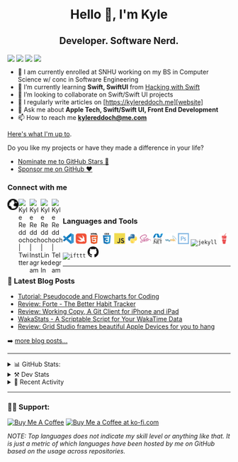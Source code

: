 # <div align="center" style="border:none;">Hello 👋, I'm Kyle</div>
## <div align="center" style="border:none;">Developer. Software Nerd.</div>

[<img align="center" src="https://img.shields.io/website?label=kylereddoch.me&style=for-the-badge&url=https%3A%2F%2Fkylereddoch.me" />][website]
[<img align="center" src="https://wakatime.com/badge/user/10619014-9413-4a5b-a3df-2d3892b8a73d.svg?style=for-the-badge" />][wakatime]
[<img align="center" src="https://img.shields.io/twitter/follow/winphankyle?color=1DA1F2&logo=twitter&style=for-the-badge" />][twitter]
[<img align="center" src="https://img.shields.io/badge/kyle.reddoch-%23E4405F.svg?style=for-the-badge&logo=Instagram&logoColor=white" />][instagram]

- 📓 I am currently enrolled at SNHU working on my BS in Computer Science w/ conc in Software Engineering
- 🌱 I’m currently learning **Swift, SwiftUI** from [Hacking with Swift][hwscourses]
- 🤝 I’m looking to collaborate on Swift/Swift UI projects
- 📝 I regularly write articles on [https://kylereddoch.me][website]
- 💬 Ask me about **Apple Tech, Swift/Swift UI, Front End Development** 
- 📫 How to reach me **[kylereddoch@me.com][email]**

[Here's what I'm up to][now].

Do you like my projects or have they made a difference in your life?

- [Nominate me to GitHub Stars :star2:][githubstars]
- [Sponsor me on GitHub :heart:][githubsponsor]

### Connect with me

[<img align="left" alt="KyleReddoch.me" width="25" src="https://raw.githubusercontent.com/iconic/open-iconic/master/svg/globe.svg" />][website]
[<img align="left" alt="Kyle Reddoch | Twitter" width="25" src="https://cdn.jsdelivr.net/npm/simple-icons@v5/icons/twitter.svg" />][twitter]
[<img align="left" alt="Kyle Reddoch | Instagram" width="25" src="https://cdn.jsdelivr.net/npm/simple-icons@v5/icons/instagram.svg" />][instagram]
[<img align="left" alt="Kyle Reddoch | LinkedIn" width="25" src="https://cdn.jsdelivr.net/npm/simple-icons@v5/icons/linkedin.svg" />][linkedin]
[<img align="left" alt="Kyle Reddoch | Telegram" width="25" src="https://cdn.jsdelivr.net/npm/simple-icons@v5/icons/telegram.svg" />][telegram]

<br />

### Languages and Tools

<code><img src="https://raw.githubusercontent.com/devicons/devicon/master/icons/vscode/vscode-original.svg" alt="vscode" width="25" height="25"/></code>
<code><img src="https://raw.githubusercontent.com/devicons/devicon/master/icons/swift/swift-original.svg" alt="swift" width="25" height="25"/></code>
<code><img src="https://raw.githubusercontent.com/devicons/devicon/master/icons/html5/html5-original-wordmark.svg" alt="html5" width="25" height="25"/></code>
<code><img src="https://raw.githubusercontent.com/devicons/devicon/master/icons/css3/css3-original-wordmark.svg" alt="css3" width="25" height="25"/></code>
<code><img src="https://raw.githubusercontent.com/devicons/devicon/master/icons/javascript/javascript-original.svg" alt="javascript" width="25" height="25"/></code>
<code><img src="https://raw.githubusercontent.com/devicons/devicon/master/icons/python/python-original.svg" alt="python" width="25" height="25"/></code>
<code><img src="https://raw.githubusercontent.com/devicons/devicon/master/icons/sass/sass-original.svg" alt="sass" width="25" height="25"/></code>
<code><img src="https://raw.githubusercontent.com/devicons/devicon/master/icons/dot-net/dot-net-original-wordmark.svg" alt="dotnet" width="25" height="25"/></code>
<code><img src="https://raw.githubusercontent.com/devicons/devicon/master/icons/mysql/mysql-original-wordmark.svg" alt="mysql" width="25" height="25"/></code>
<code><img src="https://raw.githubusercontent.com/devicons/devicon/master/icons/photoshop/photoshop-line.svg" alt="photoshop" width="25" height="25"/></code>
<code><img src="https://www.vectorlogo.zone/logos/jekyllrb/jekyllrb-icon.svg" alt="jekyll" width="25" height="25"/></code>
<code><img src="https://raw.githubusercontent.com/devicons/devicon/master/icons/gulp/gulp-plain.svg" alt="gulp" width="25" height="25"/></code>
<code><img src="https://www.vectorlogo.zone/logos/ifttt/ifttt-ar21.svg" alt="ifttt" width="25" height="25"/></code>
<code><img src="https://raw.githubusercontent.com/github/explore/78df643247d429f6cc873026c0622819ad797942/topics/github/github.png" alt="ifttt" width="25" height="25"/></code>


---

### 📝 Latest Blog Posts

<!-- BLOG-POST-LIST:START -->
- [Tutorial: Pseudocode and Flowcharts for Coding](https://kylereddoch.me/2022/03/19/pseudocode-and-flowcharts.html)
- [Review: Forte - The Better Habit Tracker](https://kylereddoch.me/2022/01/24/review-forte-habit-tracker.html)
- [Review: Working Copy, A Git Client for iPhone and iPad](https://kylereddoch.me/2021/12/23/review-working-copy-git-client.html)
- [WakaStats - A Scriptable Script for Your WakaTime Data](https://kylereddoch.me/2021/12/12/wakastats-scriptable-script.html)
- [Review: Grid Studio frames beautiful Apple Devices for you to hang](https://kylereddoch.me/2021/11/18/review-gridstudio-frames-apple-devices.html)
<!-- BLOG-POST-LIST:END -->

➡️ [more blog posts...](https://kylereddoch.me)

---

<details>
<summary>📊 GitHub Stats:</summary>

<p><img src="https://github-readme-stats-sigma-rouge.vercel.app/api?username=kylereddoch&show_icons=true&hide_border=true&locale=en" alt="kylereddoch" /></p>
<p><img src="https://github-readme-stats-sigma-rouge.vercel.app/api/top-langs?username=kylereddoch&show_icons=true&hide_border=true&locale=en&layout=compact" alt="kylereddoch" /></p>
<p><img src="https://github-readme-stats-sigma-rouge.vercel.app/api/wakatime?username=kylereddoch&show_icons=true&hide_border=true&locale=en&layout=compact" alt="kylereddoch" /></p>

</details>

<details>
<summary>⚒ Dev Stats</summary>

<!--START_SECTION:waka-->
![Code Time](http://img.shields.io/badge/Code%20Time-84%20hrs%203%20mins-blue)

![Profile Views](http://img.shields.io/badge/Profile%20Views-2-blue)

![Lines of code](https://img.shields.io/badge/From%20Hello%20World%20I%27ve%20Written-6%20Thousand%20lines%20of%20code-blue)

**🐱 My GitHub Data** 

> 🏆 109 Contributions in the Year 2022
 > 
> 📦 67.8 kB Used in GitHub's Storage 
 > 
> 💼 Opted to Hire
 > 
> 📜 14 Public Repositories 
 > 
> 🔑 0 Private Repositories  
 > 
**I'm a Night 🦉** 

```text
🌞 Morning    24 commits     ██░░░░░░░░░░░░░░░░░░░░░░░   9.23% 
🌆 Daytime    75 commits     ███████░░░░░░░░░░░░░░░░░░   28.85% 
🌃 Evening    114 commits    ███████████░░░░░░░░░░░░░░   43.85% 
🌙 Night      47 commits     ████░░░░░░░░░░░░░░░░░░░░░   18.08%

```
📅 **I'm Most Productive on Saturday** 

```text
Monday       21 commits     ██░░░░░░░░░░░░░░░░░░░░░░░   8.08% 
Tuesday      17 commits     █░░░░░░░░░░░░░░░░░░░░░░░░   6.54% 
Wednesday    33 commits     ███░░░░░░░░░░░░░░░░░░░░░░   12.69% 
Thursday     22 commits     ██░░░░░░░░░░░░░░░░░░░░░░░   8.46% 
Friday       34 commits     ███░░░░░░░░░░░░░░░░░░░░░░   13.08% 
Saturday     86 commits     ████████░░░░░░░░░░░░░░░░░   33.08% 
Sunday       47 commits     ████░░░░░░░░░░░░░░░░░░░░░   18.08%

```


📊 **This Week I Spent My Time On** 

```text
⌚︎ Time Zone: America/Chicago

💬 Programming Languages: 
Java                     4 hrs 44 mins       █████████████░░░░░░░░░░░░   53.6% 
Python                   1 hr 45 mins        █████░░░░░░░░░░░░░░░░░░░░   19.93% 
Markdown                 59 mins             ██░░░░░░░░░░░░░░░░░░░░░░░   11.31% 
GitIgnore file           43 mins             ██░░░░░░░░░░░░░░░░░░░░░░░   8.16% 
Git Config               14 mins             ░░░░░░░░░░░░░░░░░░░░░░░░░   2.72%

🔥 Editors: 
IntelliJ                 6 hrs 27 mins       ██████████████████░░░░░░░   73.19% 
VS Code                  1 hr 37 mins        ████░░░░░░░░░░░░░░░░░░░░░   18.38% 
PyCharm                  44 mins             ██░░░░░░░░░░░░░░░░░░░░░░░   8.43%

🐱‍💻 Projects: 
IT145-Java               2 hrs 48 mins       ████████░░░░░░░░░░░░░░░░░   31.87% 
IT-145-master            1 hr 51 mins        █████░░░░░░░░░░░░░░░░░░░░   21.04% 
Java-Projects            1 hr 45 mins        █████░░░░░░░░░░░░░░░░░░░░   19.97% 
tweepy                   1 hr 41 mins        ████░░░░░░░░░░░░░░░░░░░░░   19.07% 
Raycast Extensions       16 mins             ░░░░░░░░░░░░░░░░░░░░░░░░░   3.2%

💻 Operating System: 
Mac                      8 hrs 49 mins       █████████████████████████   100.0%

```

**I Mostly Code in Python** 

```text
Python                   4 repos             ██████████░░░░░░░░░░░░░░░   40.0% 
Swift                    2 repos             █████░░░░░░░░░░░░░░░░░░░░   20.0% 
Shell                    1 repo              ██░░░░░░░░░░░░░░░░░░░░░░░   10.0% 
HTML                     1 repo              ██░░░░░░░░░░░░░░░░░░░░░░░   10.0% 
JavaScript               1 repo              ██░░░░░░░░░░░░░░░░░░░░░░░   10.0%

```



 Last Updated on 10/05/2022 12:19:28 UTC
<!--END_SECTION:waka-->

</details>

<details>
<summary>🎯 Recent Activity</summary>

<!--RECENT_ACTIVITY:start-->
1. ⭐ Starred [muety/wakapi](https://github.com/muety/wakapi)
2. ⭐ Starred [jperk224/IT-145](https://github.com/jperk224/IT-145)
3. ⭐ Starred [julianpoma/sleepytime](https://github.com/julianpoma/sleepytime)
4. 🔱 Forked [kylereddoch/online-cv](https://github.com/kylereddoch/online-cv) from [sharu725/online-cv](https://github.com/sharu725/online-cv)
5. ⭐ Starred [sharu725/online-cv](https://github.com/sharu725/online-cv)
<!--RECENT_ACTIVITY:end-->

<!--RECENT_ACTIVITY:last_update-->
Last Updated: Tuesday, May 10th, 2022, 11:13:42 AM
<!--RECENT_ACTIVITY:last_update_end-->

</details>

---

### 🙏🏼 Support:
<a href="https://www.buymeacoffee.com/kylereddoch" target="_blank"><img src="https://cdn.buymeacoffee.com/buttons/v2/default-yellow.png" alt="Buy Me A Coffee" style="height: 60px !important;width: 217px !important;" ></a>
<a href='https://ko-fi.com/S6S374TCV' target='_blank'><img height='36' style='border:0px;height:36px;' src='https://cdn.ko-fi.com/cdn/kofi1.png?v=3' border='0' alt='Buy Me a Coffee at ko-fi.com' /></a>

_NOTE: Top languages does not indicate my skill level or anything like that. It is just a metric of which languages have been hosted by me on GitHub based on the usage across repositories._

[website]: https://kylereddoch.me
[twitter]: https://twitter.com/winphankyle
[instagram]: https://instagram.com/kyle.reddoch
[linkedin]: https://linkedin.com/in/kylereddoch
[wakatime]: https://wakatime.com/@10619014-9413-4a5b-a3df-2d3892b8a73d
[telegram]: https://t.me/kylereddoch
[email]: kylereddoch@me.com
[hwscourses]: https://www.hackingwithswift.com
[githubstars]: https://stars.github.com/nominate/
[githubsponsor]: https://github.com/sponsors/kylereddoch
[now]: https://kylereddoch.me/now/
